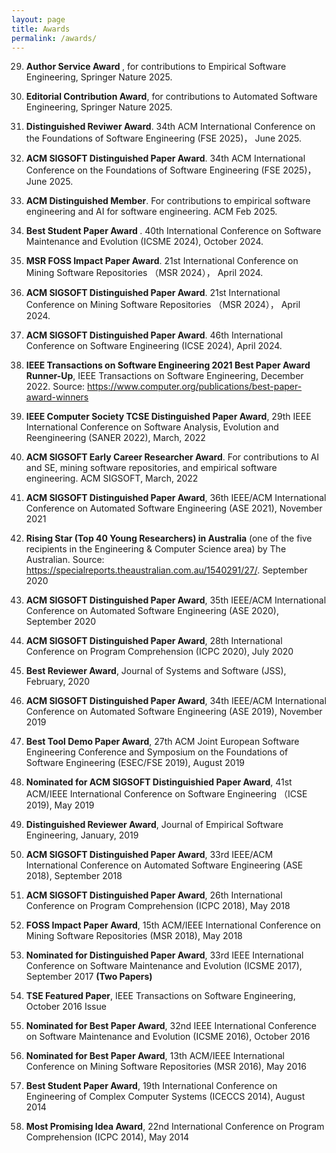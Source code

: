 ```yaml
---
layout: page
title: Awards
permalink: /awards/
---
```


29. <strong>   Author Service Award  </strong>, for contributions to Empirical Software Engineering, Springer Nature 2025.  <br />
28. <strong>  Editorial Contribution Award</strong>, for contributions to Automated Software Engineering, Springer Nature 2025.  <br />
27.  <strong>  Distinguished Reviwer  Award</strong>. 34th ACM International Conference on the Foundations of Software Engineering (FSE 2025)， June 2025. <br />

26. <strong>ACM SIGSOFT Distinguished Paper Award</strong>. 34th ACM International Conference on the Foundations of Software Engineering (FSE 2025)， June 2025. <br />
25.  <strong>ACM Distinguished Member</strong>. For contributions to empirical software engineering and AI for software engineering. ACM Feb 2025. <br />

24.  <strong> Best Student Paper Award </strong>. 40th International Conference on Software Maintenance and Evolution (ICSME 2024), October 2024.  <br />
23. <strong>MSR FOSS Impact Paper Award</strong>. 21st International Conference on Mining Software Repositories （MSR 2024）， April 2024. <br />

22. <strong>ACM SIGSOFT Distinguished Paper Award</strong>. 21st International Conference on Mining Software Repositories （MSR 2024）， April 2024. <br />
21. <strong>ACM SIGSOFT Distinguished Paper Award</strong>. 46th International Conference on Software Engineering (ICSE 2024), April 2024. <br />

20. <strong>IEEE Transactions on Software Engineering 2021 Best Paper Award Runner-Up</strong>,  IEEE Transactions on Software Engineering, December 2022. Source: https://www.computer.org/publications/best-paper-award-winners <br />  

20. <strong>IEEE Computer Society TCSE  Distinguished Paper Award</strong>,  29th IEEE International Conference on Software Analysis, Evolution and Reengineering (SANER 2022), March, 2022 <br />  

19. <strong>ACM SIGSOFT Early Career Researcher Award</strong>. For contributions to AI and SE, mining software repositories, and empirical software engineering. ACM SIGSOFT, March, 2022  <br />  

18. <strong>ACM SIGSOFT Distinguished Paper Award</strong>,  36th IEEE/ACM International Conference on Automated Software Engineering (ASE 2021), November 2021 <br />  

17. <strong>Rising Star (Top 40 Young Researchers) in Australia</strong> (one of the five recipients in the Engineering & Computer Science area) by The Australian. Source: https://specialreports.theaustralian.com.au/1540291/27/. September 2020  <br />

16. <strong>ACM SIGSOFT Distinguished Paper Award</strong>,  35th IEEE/ACM International Conference on Automated Software Engineering (ASE 2020), September 2020 <br />

15. <strong>ACM SIGSOFT Distinguished Paper Award</strong>,  28th International Conference on Program Comprehension (ICPC 2020), July 2020 <br />

14. <strong>Best Reviewer Award</strong>, Journal of Systems and Software (JSS), February, 2020

13. <strong>ACM SIGSOFT Distinguished Paper Award</strong>, 34th IEEE/ACM International Conference on Automated Software Engineering (ASE 2019), November 2019 <br />

12. <strong> Best Tool Demo Paper Award</strong>,   27th ACM Joint European Software Engineering Conference and Symposium on the Foundations of Software Engineering (ESEC/FSE 2019), August 2019 <br />


11. <strong> Nominated for  ACM SIGSOFT Distinguishied Paper Award</strong>,  41st ACM/IEEE International Conference on Software Engineering （ICSE 2019), May 2019 <br />

10.  <strong>Distinguished Reviewer Award</strong>, Journal of Empirical Software Engineering, January, 2019 <br />

9. <strong>ACM SIGSOFT Distinguished Paper Award</strong>, 33rd IEEE/ACM International Conference on Automated Software Engineering (ASE 2018), September 2018 <br />

8. <strong>ACM SIGSOFT Distinguished Paper Award</strong>,  26th International Conference on Program Comprehension (ICPC 2018), May 2018 <br />

7. <strong>FOSS Impact Paper Award</strong>, 15th ACM/IEEE International Conference
on Mining Software Repositories (MSR 2018), May 2018 <br />


6. <strong>Nominated for Distinguished Paper Award</strong>, 33rd IEEE International Conference on Software Maintenance and Evolution (ICSME 2017), September 2017 <strong>(Two Papers)</strong> <br />

5. <strong>TSE Featured Paper</strong>, IEEE Transactions on Software Engineering, October 2016 Issue <br />

4. <strong>Nominated for Best Paper Award</strong>, 32nd IEEE International Conference on Software Maintenance and Evolution (ICSME 2016), October 2016 <br />

3. <strong>Nominated for Best Paper Award</strong>, 13th ACM/IEEE International Conference
on Mining Software Repositories (MSR 2016), May 2016 <br />

2. <strong>Best Student Paper Award</strong>, 19th International Conference on Engineering
of Complex Computer Systems (ICECCS 2014), August 2014 <br />

1. <strong>Most Promising Idea Award</strong>, 22nd International Conference on Program
Comprehension (ICPC 2014), May 2014 <br />
